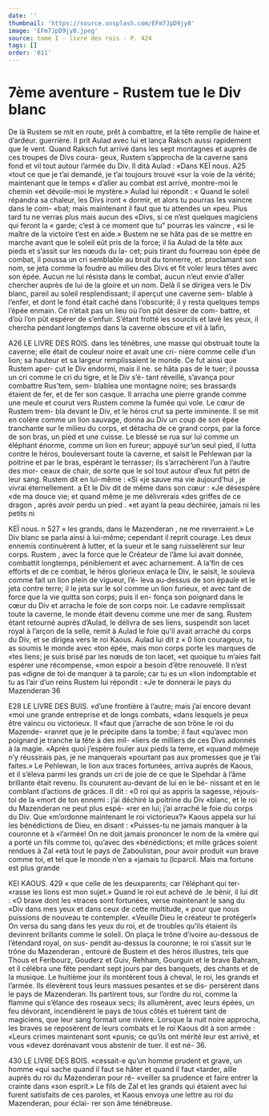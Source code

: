 ```yaml
---
date: ''
thumbnail: 'https://source.unsplash.com/EFm7JpD9jy8'
image: 'EFm7JpD9jy8.jpeg'
source: tome I - livre des rois - P. 424
tags: []
order: '011'
---
```


# 7ème aventure - Rustem tue le Div blanc

De là Rustem se mit en route, prêt à combattre,
et la tête remplie de haine et d’ardeur. guerrière. Il
prit Aulad avec lui et lança Raksch aussi rapidement que le vent. Quand Raksch fut arrivé dans les sept montagnes et auprès de ces troupes de Divs coura- geux, Rustem s’approcha de la caverne sans fond et vil tout autour l’armée du Div. Il dità Aulad : «Dans
KEÏ nous. A25 «tout ce que je t’ai demandé, je t’ai toujours trouvé
«sur la voie de la vérité; maintenant que le temps
« d’aller au combat est arrivé, montre-moi le chemin
«et dévoile-moi le mystère.» Aulad lui répondit :
« Quand le soleil répandra sa chaleur, les Divs iront
« dormir, et alors tu pourras les vaincre dans le com- «bat; mais maintenant il faut que tu attendes un «peu. Plus tard tu ne verras plus mais aucun des «Divs, si ce n’est quelques magiciens qui feront la
« garde; c’est à ce moment que tu" pourras les vaincre , «si le maître de la victoire t’est en aide.»
Bustem ne se hâta pas de se mettre en marche avant que le soleil eût pris de la force; il lia Aulad de la tête aux pieds et s’assit sur les nœuds du la-
cet; puis tirant du fourreau son épée de combat, il poussa un cri semblable au bruit du tonnerre, et. proclamant son nom, se jeta comme la foudre au milieu des Divs et fit voler leurs têtes avec son épée. Aucun ne lui résista dans le combat, aucun n’eut
envie d’aller chercher auprès de lui de la gloire et
un nom. Delà il se dirigea vers le Div blanc, pareil au soleil resplendissant; il aperçut une caverne sem- blable à l’enfer, et dont le fond était caché dans
l’obscurité; il y resta quelques temps l’épée enmain.
Ce n’était pas un lieu où l’on pût désirer de com-
battre, et d’où l’on pût espérer de s’enfuir. S’étant
frotté les sourcils et lavé les yeux, il chercha pendant longtemps dans la caverne obscure et vil à lafin,

A26 LE LIVRE DES ROIS.
dans les ténèbres, une masse qui obstruait toute la caverne; elle était de couleur noire et avait une cri- nière comme celle d’un lion; sa hauteur et sa largeur remplissaient le monde. Ce fut ainsi que Rustem aper- çut le Div endormi, mais il ne. se hâta pas de le tuer;
il poussa un cri comme le cri du tigre, et le Div s’é-
tant réveillé, s’avança pour combattre Rus’tem, sem-
blablea une montagne noire; ses brassards étaient de fer, et de fer son casque. Il arracha une pierre grande comme une meule et courut vers Rustem
comme la fumée qui vole. Le cœur de Rustem trem- bla devant le Div, et le héros crut sa perte imminente. Il se mit en colère comme un lion sauvage, donna au Div un coup de son épée tranchante sur le milieu du corps, et détacha de ce grand corps, par la force de son bras, un pied et une cuisse. Le blessé se rua sur lui comme un éléphant énorme, comme un lion
en fureur; appuyé sur’un seul pied, il lutta contre
le héros, bouleversant toute la caverne, et saisit le Pehlewan par la poitrine et par le bras, espérant le terrasser; ils s’arrachèrent l’un à l’autre des mor-
ceaux de chair, de sorte que le sol tout autour d’eux fut pétri de leur sang. Rustem dit en lui-même : «Si «je sauve ma vie aujourd’hui , je vivrai éternellement. a
Et le Div dit de même dans son cœur : «Je désespère
«de ma douce vie; et quand même je me délivrerais «des griffes de ce dragon , après avoir perdu un pied .
«et ayant la peau déchirée, jamais ni les petits ni

KEÏ nous. n 527 « les grands, dans le Mazenderan , ne me reverraient.»
Le Div blanc se parla ainsi à lui-même; cependant
il reprit courage. Les deux ennemis continuèrent à
lutter, et la sueur et le sang ruisselèrent sur leur corps. Rustem , avec la force que le Créateur de l’âme
lui avait donnée, combattit longtemps, péniblement
et avec acharnement. A la’fin de ces efforts et de ce combat, le héros glorieux enlaça le Div, le saisit,
le souleva comme fait un lion plein de vigueur, l’é-
leva au-dessus de son épaule et le jeta contre terre;
il le jeta sur le sol comme un lion furieux, et avec tant de force que la vie quitta son corps; puis il en- fonça son poignard dans le cœur du Div et arracha
le foie de son corps noir. Le cadavre remplissait toute la caverne, le monde était devenu comme une mer de sang.
Rustem étant retourné auprès d’Aulad, le délivra
de ses liens, suspendit son lacet royal à l’arçon de la selle, remit à Aulad le foie qu’il avait arraché du corps
du Div, et se dirigea vers le roi Kaous. Aulad lui dit z « 0 lion courageux, tu as soumis le monde avec «ton épée, mais mon corps porte les marques de
«tes liens; je suis brisé par les nœuds de ton lacet,
«et quoique tu m’aies fait espérer une récompense,
«mon espoir a besoin d’être renouvelé. Il n’est pas
«digne de toi de manquer à ta parole; car tu es un «lion indomptable et tu as l’air d’un reins Rustem
lui répondit : «Je te donnerai le pays du Mazenderan 36

E28 LE LIVRE DES BUIS. «d’une frontière à l’autre; mais j’ai encore devant
«moi une grande entreprise et de longs combats, «dans lesquels je peux être vaincu ou victorieux. Il «faut que j’arrache de son trône le roi du Mazende- «ranret que je le précipite dans la tombe; il faut «qu’avec mon poignard je tranche la tête à des mil-
«liers de milliers de ces Divs adonnés à la magie. «Après quoi j’espère fouler aux pieds la terre, et «quand mêmeje n’y réussirais pas, je ne manquerais «pourtant pas aux promesses que je t’ai faites.»
Le Pehlewan, le lion aux traces fortunées, arriva auprès de Kaous, et il s’éleva parmi les grands un
cri de joie de ce que le Sipehdar à l’âme brillante était revenu. Ils coururent au-devant de lui en le bé- nissant et en le comblant d’actions de grâces. Il dit :
«0 roi qui as appris la sagesse, réjouis-toi de la «mort de ton ennemi : j’ai déchiré la poitrine du Div
«blanc, et le roi du Mazenderan ne peut plus espé- «rer en lui; j’ai arraché le foie du corps du Div. Que «m’ordonne maintenant le roi victorieux?» Kaous appela sur lui les bénédictions de Dieu, en disant : «Puisses-tu ne jamais manquer à la couronne et à «l’armée! On ne doit jamais prononcer le nom de la «mère qui a porté un fils comme toi, qu’avec des «bénédictions; et mille grâces soient rendues à Zal
«età tout le pays de Zaboulistan, pour avoir produit «un brave comme toi, et tel que le monde n’en a «jamais tu (lcparcil. Mais ma fortune est plus grande

KEI KAOUS. 429 « que celle de les deuxparents; car l’éléphant qui ter-
«rasse les lions est mon sujet.» Quand le roi eut achevé de .le bénir, il lui dit : «O brave dont les «traces sont fortunées, verse maintenant le sang du «Div dans mes yeux et dans ceux de cette multitude, « pour que nous puissions de nouveau te contempler. «Veuille Dieu le créateur te protégerl» On versa du
sang dans les yeux du roi, et de troubles qu’ils étaient
ils devinrent brillants comme le soleil. On plaça le trône d’ivoire au-dessous de l’étendard royal, on sus-
pendit au-dessus la couronne; le roi s’assit sur le trône du Mazenderan , entouré de Bustem et des héros
illustres, tels que Thous et Feribourz, Gouderz et Guiv, Rehham, Gourguin et le brave Bahram, et il célébra une fête pendant sept jours par des banquets,
des chants et de la musique. Le huitième jour ils montèrent tous à cheval, le roi, les grands et l’armée.
Ils élevèrent tous leurs massues pesantes et se dis- persèrent dans le pays de Mazenderan. Ils partirent tous, sur l’ordre du roi, comme la flamme qui s’élance
des roseaux secs; ils allumèrent, avec leurs épées,
un feu dévorant, incendièrent le pays de tous côtés
et tuèrent tant de magiciens, que leur sang formait une rivière. Lorsque la nuit noire approcha, les braves se reposèrent de leurs combats et le roi Kaous dit à son armée : «Leurs crimes maintenant sont «punis; ce qu’ils ont mérité leur est arrivé, et vous
«devez dorénavant vous abstenir de tuer. Il est né- 36.

430 LE LIVRE DES BOIS.
«cessait-e qu’un homme prudent et grave, un homme
«qui sache quand il faut se hâter et quand il faut «tarder, aille auprès du roi du Mazenderan pour ré- «veiller sa prudence et faire entrer la crainte dans «son esprit.» Le fils de Zal et les grands qui étaient
avec lui furent satisfaits de ces paroles, et Kaous envoya une lettre au roi du Mazenderan, pour éclai- rer son âme ténébreuse.
